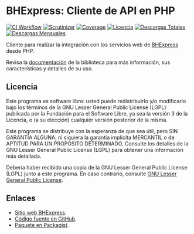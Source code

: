 BHExpress: Cliente de API en PHP
================================

[![CI Workflow](https://github.com/bhexpress/bhexpress-api-client-php/actions/workflows/ci.yml/badge.svg?branch=master&event=push)](https://github.com/bhexpress/bhexpress-api-client-php/actions/workflows/ci.yml?query=branch%3Amaster)
[![Scrutinizer](https://scrutinizer-ci.com/g/bhexpress/bhexpress-api-client-php/badges/quality-score.png?b=master)](https://scrutinizer-ci.com/g/bhexpress/bhexpress-api-client-php/)
[![Coverage](https://scrutinizer-ci.com/g/bhexpress/bhexpress-api-client-php/badges/coverage.png?b=master)](https://scrutinizer-ci.com/g/bhexpress/bhexpress-api-client-php/)
[![Licencia](https://poser.pugx.org/bhexpress/bhexpress-api-client/license)](https://packagist.org/packages/bhexpress/bhexpress-api-client)
[![Descargas Totales](https://poser.pugx.org/bhexpress/bhexpress-api-client/downloads)](https://packagist.org/packages/bhexpress/bhexpress-api-client)
[![Descargas Mensuales](https://poser.pugx.org/bhexpress/bhexpress-api-client/d/monthly)](https://packagist.org/packages/bhexpress/bhexpress-api-client)

Cliente para realizar la integración con los servicios web de [BHExpress](https://www.bhexpress.cl) desde PHP.

Revisa la [documentación](https://api-client-php.docs.bhexpress.cl/guide/index.html) de la biblioteca para más información, sus características y detalles de su uso.

Licencia
--------

Este programa es software libre: usted puede redistribuirlo y/o modificarlo
bajo los términos de la GNU Lesser General Public License (LGPL) publicada
por la Fundación para el Software Libre, ya sea la versión 3 de la Licencia,
o (a su elección) cualquier versión posterior de la misma.

Este programa se distribuye con la esperanza de que sea útil, pero SIN
GARANTÍA ALGUNA; ni siquiera la garantía implícita MERCANTIL o de APTITUD
PARA UN PROPÓSITO DETERMINADO. Consulte los detalles de la GNU Lesser General
Public License (LGPL) para obtener una información más detallada.

Debería haber recibido una copia de la GNU Lesser General Public License
(LGPL) junto a este programa. En caso contrario, consulte
[GNU Lesser General Public License](http://www.gnu.org/licenses/lgpl.html).

Enlaces
-------

- [Sitio web BHExpress](https://www.bhexpress.cl).
- [Código fuente en GitHub](https://github.com/BHExpress/bhexpress-api-client-php).
- [Paquete en Packagist](https://packagist.org/packages/bhexpress/bhexpress-api-client).
